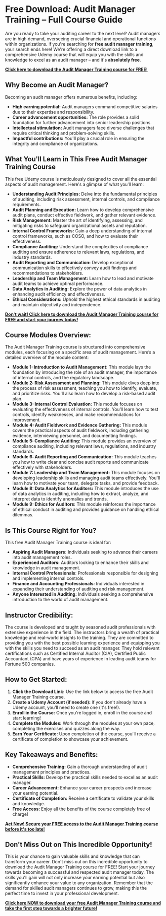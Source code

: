 # Free Download: Audit Manager Training – Full Course Guide

Are you ready to take your auditing career to the next level? Audit managers are in high demand, overseeing crucial financial and operational functions within organizations. If you're searching for **free audit manager training**, your search ends here! We're offering a direct download link to a comprehensive Udemy course that will equip you with the skills and knowledge to excel as an audit manager – and it's **absolutely free**.

[**Click here to download the Audit Manager Training course for FREE!**](https://udemywork.com/audit-manager-training)

## Why Become an Audit Manager?

Becoming an audit manager offers numerous benefits, including:

*   **High earning potential:** Audit managers command competitive salaries due to their expertise and responsibility.
*   **Career advancement opportunities:** The role provides a solid foundation for further advancement into senior leadership positions.
*   **Intellectual stimulation:** Audit managers face diverse challenges that require critical thinking and problem-solving skills.
*   **Impactful contributions:** You'll play a crucial role in ensuring the integrity and compliance of organizations.

## What You'll Learn in This Free Audit Manager Training Course

This free Udemy course is meticulously designed to cover all the essential aspects of audit management. Here's a glimpse of what you'll learn:

*   **Understanding Audit Principles:** Delve into the fundamental principles of auditing, including risk assessment, internal controls, and compliance requirements.
*   **Audit Planning and Execution:** Learn how to develop comprehensive audit plans, conduct effective fieldwork, and gather relevant evidence.
*   **Risk Management:** Master the art of identifying, assessing, and mitigating risks to safeguard organizational assets and reputation.
*   **Internal Control Frameworks:** Gain a deep understanding of internal control frameworks, such as COSO, and how to evaluate their effectiveness.
*   **Compliance Auditing:** Understand the complexities of compliance auditing and ensure adherence to relevant laws, regulations, and industry standards.
*   **Audit Reporting and Communication:** Develop exceptional communication skills to effectively convey audit findings and recommendations to stakeholders.
*   **Leadership and Team Management:** Learn how to lead and motivate audit teams to achieve optimal performance.
*   **Data Analytics in Auditing:** Explore the power of data analytics in enhancing audit efficiency and effectiveness.
*   **Ethical Considerations:** Uphold the highest ethical standards in auditing and maintain objectivity and independence.

[**Don't wait! Click here to download the Audit Manager Training course for FREE and start your journey today!**](https://udemywork.com/audit-manager-training)

## Course Modules Overview:

The Audit Manager Training course is structured into comprehensive modules, each focusing on a specific area of audit management. Here’s a detailed overview of the module content:

*   **Module 1: Introduction to Audit Management:** This module lays the foundation by introducing the role of an audit manager, the importance of internal controls, and the regulatory landscape.
*   **Module 2: Risk Assessment and Planning:** This module dives deep into the process of risk assessment, teaching you how to identify, evaluate, and prioritize risks. You'll also learn how to develop a risk-based audit plan.
*   **Module 3: Internal Control Evaluation:** This module focuses on evaluating the effectiveness of internal controls. You’ll learn how to test controls, identify weaknesses, and make recommendations for improvement.
*   **Module 4: Audit Fieldwork and Evidence Gathering:** This module covers the practical aspects of audit fieldwork, including gathering evidence, interviewing personnel, and documenting findings.
*   **Module 5: Compliance Auditing:** This module provides an overview of compliance auditing, including relevant laws, regulations, and industry standards.
*   **Module 6: Audit Reporting and Communication:** This module teaches you how to write clear and concise audit reports and communicate effectively with stakeholders.
*   **Module 7: Leadership and Team Management:** This module focuses on developing leadership skills and managing audit teams effectively. You'll learn how to motivate your team, delegate tasks, and provide feedback.
*   **Module 8: Data Analytics for Auditors:** This module introduces the use of data analytics in auditing, including how to extract, analyze, and interpret data to identify anomalies and trends.
*   **Module 9: Ethics for Auditors:** This module reinforces the importance of ethical conduct in auditing and provides guidance on handling ethical dilemmas.

## Is This Course Right for You?

This free Audit Manager Training course is ideal for:

*   **Aspiring Audit Managers:** Individuals seeking to advance their careers into audit management roles.
*   **Experienced Auditors:** Auditors looking to enhance their skills and knowledge in audit management.
*   **Internal Control Professionals:** Professionals responsible for designing and implementing internal controls.
*   **Finance and Accounting Professionals:** Individuals interested in expanding their understanding of auditing and risk management.
*   **Anyone Interested in Auditing:** Individuals seeking a comprehensive introduction to the world of audit management.

## Instructor Credibility:

The course is developed and taught by seasoned audit professionals with extensive experience in the field. The instructors bring a wealth of practical knowledge and real-world insights to the training. They are committed to providing you with the best possible learning experience and equipping you with the skills you need to succeed as an audit manager. They hold relevant certifications such as Certified Internal Auditor (CIA), Certified Public Accountant (CPA) and have years of experience in leading audit teams for Fortune 500 companies.

## How to Get Started:

1.  **Click the Download Link:** Use the link below to access the free Audit Manager Training course.
2.  **Create a Udemy Account (if needed):** If you don't already have a Udemy account, you'll need to create one (it's free!).
3.  **Enroll in the Course:** Once you're logged in, enroll in the course and start learning!
4.  **Complete the Modules:** Work through the modules at your own pace, completing the exercises and quizzes along the way.
5.  **Earn Your Certificate:** Upon completion of the course, you'll receive a certificate of completion to showcase your achievement.

## Key Takeaways and Benefits:

*   **Comprehensive Training:** Gain a thorough understanding of audit management principles and practices.
*   **Practical Skills:** Develop the practical skills needed to excel as an audit manager.
*   **Career Advancement:** Enhance your career prospects and increase your earning potential.
*   **Certificate of Completion:** Receive a certificate to validate your skills and knowledge.
*   **Free Access:** Enjoy all the benefits of the course completely free of charge!

[**Act Now! Secure your FREE access to the Audit Manager Training course before it's too late!**](https://udemywork.com/audit-manager-training)

## Don't Miss Out on This Incredible Opportunity!

This is your chance to gain valuable skills and knowledge that can transform your career. Don't miss out on this incredible opportunity to download the Audit Manager Training course for FREE! Start your journey towards becoming a successful and respected audit manager today. The skills you'll gain will not only increase your earning potential but also significantly enhance your value to any organization. Remember that the demand for skilled audit managers continues to grow, making this the perfect time to invest in your professional development.

[**Click here NOW to download your free Audit Manager Training course and take the first step towards a brighter future!**](https://udemywork.com/audit-manager-training)
